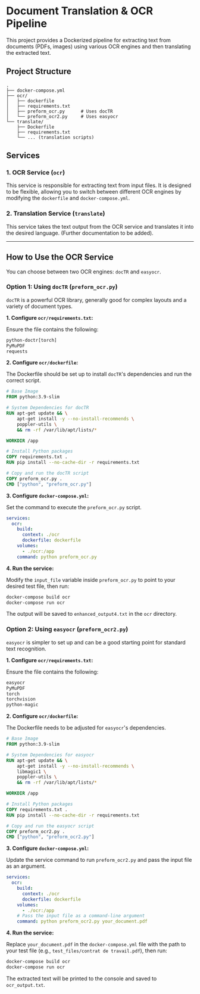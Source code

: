 # Document Translation & OCR Pipeline

This project provides a Dockerized pipeline for extracting text from documents (PDFs, images) using various OCR engines and then translating the extracted text.

## Project Structure

```
.
├── docker-compose.yml
├── ocr/
│   ├── dockerfile
│   ├── requirements.txt
│   ├── preform_ocr.py      # Uses docTR
│   └── preform_ocr2.py     # Uses easyocr
└── translate/
    ├── Dockerfile
    ├── requirements.txt
    └── ... (translation scripts)
```

## Services

### 1. OCR Service (`ocr`)

This service is responsible for extracting text from input files. It is designed to be flexible, allowing you to switch between different OCR engines by modifying the `dockerfile` and `docker-compose.yml`.

### 2. Translation Service (`translate`)

This service takes the text output from the OCR service and translates it into the desired language. (Further documentation to be added).

---

## How to Use the OCR Service

You can choose between two OCR engines: `docTR` and `easyocr`.

### Option 1: Using `docTR` (`preform_ocr.py`)

`docTR` is a powerful OCR library, generally good for complex layouts and a variety of document types.

**1. Configure `ocr/requirements.txt`:**

Ensure the file contains the following:

```txt
python-doctr[torch]
PyMuPDF
requests
```

**2. Configure `ocr/dockerfile`:**

The Dockerfile should be set up to install `docTR`'s dependencies and run the correct script.

```dockerfile
# Base Image
FROM python:3.9-slim

# System Dependencies for docTR
RUN apt-get update && \
    apt-get install -y --no-install-recommends \
    poppler-utils \
    && rm -rf /var/lib/apt/lists/*

WORKDIR /app

# Install Python packages
COPY requirements.txt .
RUN pip install --no-cache-dir -r requirements.txt

# Copy and run the docTR script
COPY preform_ocr.py .
CMD ["python", "preform_ocr.py"]
```

**3. Configure `docker-compose.yml`:**

Set the command to execute the `preform_ocr.py` script.

```yaml
services:
  ocr:
    build:
      context: ./ocr
      dockerfile: dockerfile
    volumes:
      - ./ocr:/app
    command: python preform_ocr.py
```

**4. Run the service:**

Modify the `input_file` variable inside `preform_ocr.py` to point to your desired test file, then run:

```bash
docker-compose build ocr
docker-compose run ocr
```

The output will be saved to `enhanced_output4.txt` in the `ocr` directory.

### Option 2: Using `easyocr` (`preform_ocr2.py`)

`easyocr` is simpler to set up and can be a good starting point for standard text recognition.

**1. Configure `ocr/requirements.txt`:**

Ensure the file contains the following:

```txt
easyocr
PyMuPDF
torch
torchvision
python-magic
```

**2. Configure `ocr/dockerfile`:**

The Dockerfile needs to be adjusted for `easyocr`'s dependencies.

```dockerfile
# Base Image
FROM python:3.9-slim

# System Dependencies for easyocr
RUN apt-get update && \
    apt-get install -y --no-install-recommends \
    libmagic1 \
    poppler-utils \
    && rm -rf /var/lib/apt/lists/*

WORKDIR /app

# Install Python packages
COPY requirements.txt .
RUN pip install --no-cache-dir -r requirements.txt

# Copy and run the easyocr script
COPY preform_ocr2.py .
CMD ["python", "preform_ocr2.py"]
```

**3. Configure `docker-compose.yml`:**

Update the service command to run `preform_ocr2.py` and pass the input file as an argument.

```yaml
services:
  ocr:
    build:
      context: ./ocr
      dockerfile: dockerfile
    volumes:
      - ./ocr:/app
    # Pass the input file as a command-line argument
    command: python preform_ocr2.py your_document.pdf
```

**4. Run the service:**

Replace `your_document.pdf` in the `docker-compose.yml` file with the path to your test file (e.g., `test_files/contrat de travail.pdf`), then run:

```bash
docker-compose build ocr
docker-compose run ocr
```

The extracted text will be printed to the console and saved to `ocr_output.txt`.
